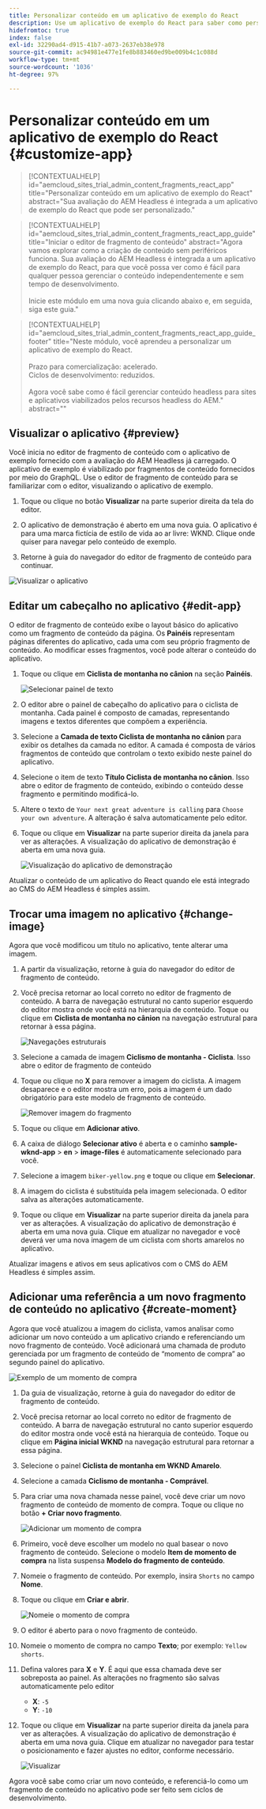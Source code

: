 ```yaml
---
title: Personalizar conteúdo em um aplicativo de exemplo do React
description: Use um aplicativo de exemplo do React para saber como personalizar o conteúdo utilizando o conjunto de recursos headless no AEM as a Cloud Service.
hidefromtoc: true
index: false
exl-id: 32290ad4-d915-41b7-a073-2637eb38e978
source-git-commit: ac94981e477e1fe8b883460ed9be009b4c1c088d
workflow-type: tm+mt
source-wordcount: '1036'
ht-degree: 97%

---
```



# Personalizar conteúdo em um aplicativo de exemplo do React {#customize-app}

>[!CONTEXTUALHELP]
>id="aemcloud_sites_trial_admin_content_fragments_react_app"
>title="Personalizar conteúdo em um aplicativo de exemplo do React"
>abstract="Sua avaliação do AEM Headless é integrada a um aplicativo de exemplo do React que pode ser personalizado."

>[!CONTEXTUALHELP]
>id="aemcloud_sites_trial_admin_content_fragments_react_app_guide"
>title="Iniciar o editor de fragmento de conteúdo"
>abstract="Agora vamos explorar como a criação de conteúdo sem periféricos funciona. Sua avaliação do AEM Headless é integrada a um aplicativo de exemplo do React, para que você possa ver como é fácil para qualquer pessoa gerenciar o conteúdo independentemente e sem tempo de desenvolvimento.<br><br>Inicie este módulo em uma nova guia clicando abaixo e, em seguida, siga este guia."

>[!CONTEXTUALHELP]
>id="aemcloud_sites_trial_admin_content_fragments_react_app_guide_footer"
>title="Neste módulo, você aprendeu a personalizar um aplicativo de exemplo do React.<br><br>Prazo para comercialização: acelerado.<br>Ciclos de desenvolvimento: reduzidos.<br><br>Agora você sabe como é fácil gerenciar conteúdo headless para sites e aplicativos viabilizados pelos recursos headless do AEM."
>abstract=""

## Visualizar o aplicativo {#preview}

Você inicia no editor de fragmento de conteúdo com o aplicativo de exemplo fornecido com a avaliação do AEM Headless já carregado. O aplicativo de exemplo é viabilizado por fragmentos de conteúdo fornecidos por meio do GraphQL. Use o editor de fragmento de conteúdo para se familiarizar com o editor, visualizando o aplicativo de exemplo.

1. Toque ou clique no botão **Visualizar** na parte superior direita da tela do editor.

1. O aplicativo de demonstração é aberto em uma nova guia. O aplicativo é para uma marca fictícia de estilo de vida ao ar livre: WKND. Clique onde quiser para navegar pelo conteúdo de exemplo.

1. Retorne à guia do navegador do editor de fragmento de conteúdo para continuar.

![Visualizar o aplicativo](assets/do-not-localize/preview-app-1.png)

## Editar um cabeçalho no aplicativo {#edit-app}

O editor de fragmento de conteúdo exibe o layout básico do aplicativo como um fragmento de conteúdo da página. Os **Painéis** representam páginas diferentes do aplicativo, cada uma com seu próprio fragmento de conteúdo. Ao modificar esses fragmentos, você pode alterar o conteúdo do aplicativo.

1. Toque ou clique em **Ciclista de montanha no cânion** na seção **Painéis**.

   ![Selecionar painel de texto](assets/do-not-localize/edit-header-1.png)

1. O editor abre o painel de cabeçalho do aplicativo para o ciclista de montanha. Cada painel é composto de camadas, representando imagens e textos diferentes que compõem a experiência.

1. Selecione a **Camada de texto Ciclista de montanha no cânion** para exibir os detalhes da camada no editor. A camada é composta de vários fragmentos de conteúdo que controlam o texto exibido neste painel do aplicativo.

1. Selecione o item de texto **Título Ciclista de montanha no cânion**. Isso abre o editor de fragmento de conteúdo, exibindo o conteúdo desse fragmento e permitindo modificá-lo.

1. Altere o texto de `Your next great adventure is calling` para `Choose your own adventure`. A alteração é salva automaticamente pelo editor.

1. Toque ou clique em **Visualizar** na parte superior direita da janela para ver as alterações. A visualização do aplicativo de demonstração é aberta em uma nova guia.

   ![Visualização do aplicativo de demonstração](assets/do-not-localize/edit-header-5-6.png)

Atualizar o conteúdo de um aplicativo do React quando ele está integrado ao CMS do AEM Headless é simples assim.

## Trocar uma imagem no aplicativo {#change-image}

Agora que você modificou um título no aplicativo, tente alterar uma imagem.

1. A partir da visualização, retorne à guia do navegador do editor de fragmento de conteúdo.

1. Você precisa retornar ao local correto no editor de fragmento de conteúdo. A barra de navegação estrutural no canto superior esquerdo do editor mostra onde você está na hierarquia de conteúdo. Toque ou clique em **Ciclista de montanha no cânion** na navegação estrutural para retornar à essa página.

   ![Navegações estruturais](assets/do-not-localize/swap-image-2.png)

1. Selecione a camada de imagem **Ciclismo de montanha - Ciclista**. Isso abre o editor de fragmento de conteúdo

1. Toque ou clique no **X** para remover a imagem do ciclista. A imagem desaparece e o editor mostra um erro, pois a imagem é um dado obrigatório para este modelo de fragmento de conteúdo.

   ![Remover imagem do fragmento](assets/do-not-localize/swap-image-4.png)

1. Toque ou clique em **Adicionar ativo**.

1. A caixa de diálogo **Selecionar ativo** é aberta e o caminho **sample-wknd-app** > **en** > **image-files** é automaticamente selecionado para você.

1. Selecione a imagem `biker-yellow.png` e toque ou clique em **Selecionar**.

1. A imagem do ciclista é substituída pela imagem selecionada. O editor salva as alterações automaticamente.

1. Toque ou clique em **Visualizar** na parte superior direita da janela para ver as alterações. A visualização do aplicativo de demonstração é aberta em uma nova guia. Clique em atualizar no navegador e você deverá ver uma nova imagem de um ciclista com shorts amarelos no aplicativo.

Atualizar imagens e ativos em seus aplicativos com o CMS do AEM Headless é simples assim.

## Adicionar uma referência a um novo fragmento de conteúdo no aplicativo {#create-moment}

Agora que você atualizou a imagem do ciclista, vamos analisar como adicionar um novo conteúdo a um aplicativo criando e referenciando um novo fragmento de conteúdo. Você adicionará uma chamada de produto gerenciada por um fragmento de conteúdo de “momento de compra” ao segundo painel do aplicativo.

![Exemplo de um momento de compra](assets/do-not-localize/example-shoppable-moment.png)

1. Da guia de visualização, retorne à guia do navegador do editor de fragmento de conteúdo.

1. Você precisa retornar ao local correto no editor de fragmento de conteúdo. A barra de navegação estrutural no canto superior esquerdo do editor mostra onde você está na hierarquia de conteúdo. Toque ou clique em **Página inicial WKND** na navegação estrutural para retornar a essa página.

1. Selecione o painel **Ciclista de montanha em WKND Amarelo**.

1. Selecione a camada **Ciclismo de montanha - Comprável**.

1. Para criar uma nova chamada nesse painel, você deve criar um novo fragmento de conteúdo de momento de compra. Toque ou clique no botão **+ Criar novo fragmento**.

   ![Adicionar um momento de compra](assets/do-not-localize/add-reference-1-5.png)

1. Primeiro, você deve escolher um modelo no qual basear o novo fragmento de conteúdo. Selecione o modelo **Item de momento de compra** na lista suspensa **Modelo do fragmento de conteúdo**.

1. Nomeie o fragmento de conteúdo. Por exemplo, insira `Shorts` no campo **Nome**.

1. Toque ou clique em **Criar e abrir**.

   ![Nomeie o momento de compra](assets/do-not-localize/add-reference-6-7-8.png)

1. O editor é aberto para o novo fragmento de conteúdo.

1. Nomeie o momento de compra no campo **Texto**; por exemplo: `Yellow shorts`.

1. Defina valores para **X** e **Y**. É aqui que essa chamada deve ser sobreposta ao painel. As alterações no fragmento são salvas automaticamente pelo editor

   * **X**: `-5`
   * **Y**: `-10`

1. Toque ou clique em **Visualizar** na parte superior direita da janela para ver as alterações. A visualização do aplicativo de demonstração é aberta em uma nova guia. Clique em atualizar no navegador para testar o posicionamento e fazer ajustes no editor, conforme necessário.

   ![Visualizar](assets/do-not-localize/add-reference-10-11-12.png)

Agora você sabe como criar um novo conteúdo, e referenciá-lo como um fragmento de conteúdo no aplicativo pode ser feito sem ciclos de desenvolvimento.
